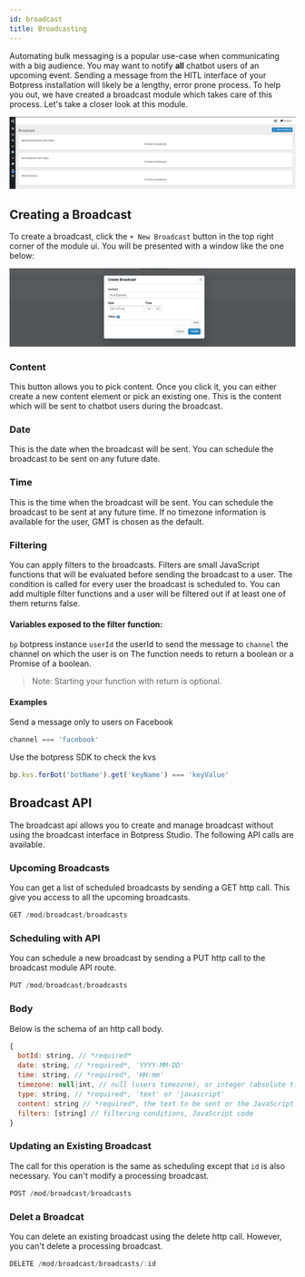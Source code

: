 ```yaml
---
id: broadcast
title: Broadcasting
---
```


Automating bulk messaging is a popular use-case when communicating with a big audience. You may want to notify **all** chatbot users of an upcoming event. Sending a message from the HITL interface of your Botpress installation will likely be a lengthy, error prone process. To help you out, we have created a broadcast module which takes care of this process. Let's take a closer look at this module.

![Broadcasting Module Interface](../assets/broadcast.png)

## Creating a Broadcast
To create a broadcast, click the `+ New Broadcast` button in the top right corner of the module ui. You will be presented with a window like the one below:

![New Broadcast](../assets/new-broadcast.png)

### Content
This button allows you to pick content. Once you click it, you can either create a new content element or pick an existing one. This is the content which will be sent to chatbot users during the broadcast.

### Date
This is the date when the broadcast will be sent. You can schedule the broadcast to be sent on any future date.

### Time
This is the time when the broadcast will be sent. You can schedule the broadcast to be sent at any future time. If no timezone information is available for the user, GMT is chosen as the default.

### Filtering

You can apply filters to the broadcasts. Filters are small JavaScript functions that will be evaluated before sending the broadcast to a user. The condition is called for every user the broadcast is scheduled to. You can add multiple filter functions and a user will be filtered out if at least one of them returns false.

#### Variables exposed to the filter function:

`bp` botpress instance
`userId` the userId to send the message to
`channel` the channel on which the user is on
The function needs to return a boolean or a Promise of a boolean.

> Note: Starting your function with return is optional.

#### Examples
Send a message only to users on Facebook
```js
channel === 'facebook'
```
Use the botpress SDK to check the kvs
```js
bp.kvs.forBot('botName').get('keyName') === 'keyValue'
```
## Broadcast API
The broadcast api allows you to create and manage broadcast without using the broadcast interface in Botpress Studio. The following API calls are available.

### Upcoming Broadcasts
You can get a list of scheduled broadcasts by sending a GET http call. This give you access to all the upcoming broadcasts.
```js
GET /mod/broadcast/broadcasts
```

### Scheduling with API
You can schedule a new broadcast by sending a PUT http call to the broadcast module API route.
```js
PUT /mod/broadcast/broadcasts
```

### Body
Below is the schema of an http call body.
```js
{
  botId: string, // *required*
  date: string, // *required*, 'YYYY-MM-DD'
  time: string, // *required*, 'HH:mm'
  timezone: null|int, // null (users timezone), or integer (absolute timezone)
  type: string, // *required*, 'text' or 'javascript'
  content: string // *required*, the text to be sent or the JavaScript code to execute,
  filters: [string] // filtering conditions, JavaScript code
}
```

### Updating an Existing Broadcast
The call for this operation is the same as scheduling except that `id` is also necessary. You can't modify a processing broadcast.
```js
POST /mod/broadcast/broadcasts
```

### Delet a Broadcat
You can delete an existing broadcast using the delete http call. However, you can't delete a processing broadcast.
```js
DELETE /mod/broadcast/broadcasts/:id
```

